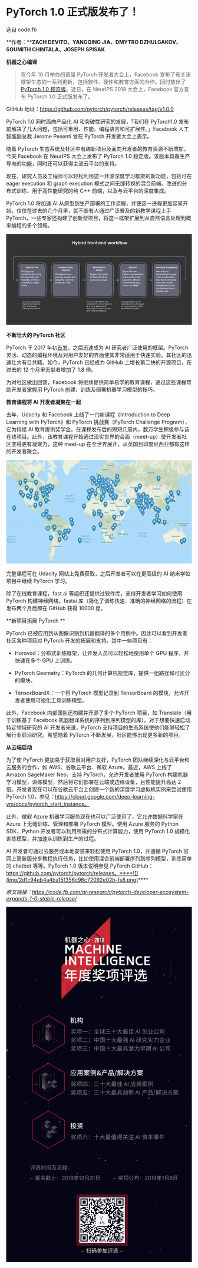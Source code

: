 # PyTorch 1.0 正式版发布了！

选自 code.fb

**作者：****ZACH DEVITO、YANGQING JIA、DMYTRO DZHULGAKOV、SOUMITH CHINTALA、JOSEPH SPISAK**

****机器之心编译****

> 在今年 10 月举办的首届 PyTorch 开发者大会上，Facebook 宣布了有关该框架生态的一系列更新，包括软件、硬件和教育方面的合作。同时放出了 [PyTorch 1.0 预览版](http://mp.weixin.qq.com/s?__biz=MzA3MzI4MjgzMw==&mid=2650749442&idx=1&sn=ca773e5a904e4a024e52ae6b998cf97f&chksm=871afe7cb06d776a52a4f8ace7f39cf3130bb2f7a4e256e7acf18bba8b06f9ab02ead7fb085c&scene=21#wechat_redirect)。近日，在 NeurIPS 2018 大会上，Facebook 官方宣布 PyTorch 1.0 正式版发布了。

GitHub 地址：https://github.com/pytorch/pytorch/releases/tag/v1.0.0

PyTorch 1.0 同时面向产品化 AI 和突破性研究的发展，「我们在 PyTorch1.0 发布前解决了几大问题，包括可重用、性能、编程语言和可扩展性。」Facebook 人工智能副总裁 Jerome Pesenti 曾在 PyTorch 开发者大会上表示。

随着 PyTorch 生态系统及社区中有趣新项目及面向开发者的教育资源不断增加，今天 Facebook 在 NeurIPS 大会上发布了 PyTorch 1.0 稳定版。该版本具备生产导向的功能，同时还可以获得主流云平台的支持。

现在，研究人员及工程师可以轻松利用这一开源深度学习框架的新功能，包括可在 eager execution 和 graph execution 模式之间无缝转换的混合前端、改进的分布式训练、用于高性能研究的纯 C++ 前端，以及与云平台的深度集成。

PyTorch 1.0 将加速 AI 从原型到生产部署的工作流程，并使这一进程更加容易开始。仅仅在过去的几个月里，就不断有人通过广泛普及的新教学课程上手 PyTorch，一些专家还构建了创新型项目，将这一框架扩展到从自然语言处理到概率编程的多个领域。

![](img/a48e0d953619ef96cc9eac18d008323e-fs8.png)

**不断壮大的 PyTorch 社区**

PyTorch 于 2017 年初[首发](http://mp.weixin.qq.com/s?__biz=MzA3MzI4MjgzMw==&mid=2650722553&idx=1&sn=ce635e60fa8f1cc16982c5d6a9a6931b&chksm=871b1487b06c9d9180d7f881784e68d4b9785481c38aa86eccc183aed8254b2a452e073a0c9b&scene=21#wechat_redirect)，之后迅速成为 AI 研究者广泛使用的框架。PyTorch 灵活、动态的编程环境及对用户友好的界面使其非常适用于快速实验。其社区的迅速壮大有目共睹。如今，PyTorch 已经成为 GitHub 上增长第二快的开源项目，在过去的 12 个月里贡献者增加了 1.8 倍。

为对社区做出回馈，Facebook 将继续提供简单易学的教育课程，通过这些课程帮助开发者掌握用 PyTorch 创建、训练及部署机器学习模型的技巧。

**教育课程将 AI 开发者凝聚在一起**

去年，Udacity 和 Facebook 上线了一门新课程《Introduction to Deep Learning with PyTorch》和 PyTorch 挑战赛（PyTorch Challenge Program），它为持续 AI 教育提供奖学金。在课程发布后的短短几周内，数万学生积极参与该在线项目。此外，该教育课程开始通过现实世界的会面（meet-up）使开发者社区变得更有凝聚力，这种 meet-up 在全世界展开，从英国到印度尼西亚都有这样的开发者聚会。

![](img/57afb41fc057bd519555219927b97d9a-fs8.png)

完整课程可在 Udacity 网站上免费获取，之后开发者可以在更高级的 AI 纳米学位项目中继续 PyTorch 学习。

除了在线教育课程，fast.ai 等组织还提供过软件库，支持开发者学习如何使用 PyTorch 构建神经网络。fastai 库（简化了训练快速、准确的神经网络的流程）在发布两个月后即在 GitHub 获得 10000 星。

**新项目拓展 PyTorch **

PyTorch 已被应用到从图像识别到机器翻译的多个用例中。因此可以看到开发者社区各种项目对 PyTorch 开发的拓展和支持。其中一些项目有：

*   Horovod：分布式训练框架，让开发人员可以轻松地使用单个 GPU 程序，并快速在多个 GPU 上训练。

*   PyTorch Geometry：PyTorch 的几何计算机视觉库，提供一组路径和可区分的模块。

*   TensorBoardX：一个将 PyTorch 模型记录到 TensorBoard 的模块，允许开发者使用可视化工具训练模型。

此外，Facebook 内部团队还构建并开源了多个 PyTorch 项目，如 Translate（用于训练基于 Facebook 机器翻译系统的序列到序列模型的库）。对于想要快速启动特定领域研究的 AI 开发者来说，PyTorch 支持项目的生态系统使他们能够轻松了解行业前沿研究。希望随着 PyTorch 不断发展，社区能够出现更多新的项目。

**从云端启动**

为了使 PyTorch 更加易于获取且对用户友好，PyTorch 团队继续深化与云平台和云服务的合作，如 AWS、谷歌云平台、微软 Azure。最近，AWS 上线了 Amazon SageMaker Neo，支持 PyTorch，允许开发者使用 PyTorch 构建机器学习模型，训练模型，然后将它们部署在云端或边缘设备，且性能提升高达 2 倍。开发者现在可以在谷歌云平台上创建一个新的深度学习虚拟机实例来尝试使用 PyTorch 1.0，参见：https://cloud.google.com/deep-learning-vm/docs/pytorch_start_instance。

此外，微软 Azure 机器学习服务现在也可以广泛使用了，它允许数据科学家在 Azure 上无缝训练、管理和部署 PyTorch 模型。使用 Azure 服务的 Python SDK，Python 开发者可以利用所需的分布式计算能力，使用 PyTorch 1.0 规模化训练模型，并加速从训练到生产的过程。

AI 开发者可通过云服务或本地安装来轻松使用 PyTorch 1.0，并遵循 PyTorch 官网上更新版分步教程执行任务，比如使用混合前端部署序列到序列模型，训练简单的 chatbot 等等。PyTorch 1.0 版本说明参见 PyTorch GitHub：https://github.com/pytorch/pytorch/releases。****![](img/2d1c94eb4a4ba15f356c96c72092e02b-fs8.png)****

*原文链接：https://code.fb.com/ai-research/pytorch-developer-ecosystem-expands-1-0-stable-release/*

![](img/03484504843df59bfeec8083fc7bf05c-fs8.png)